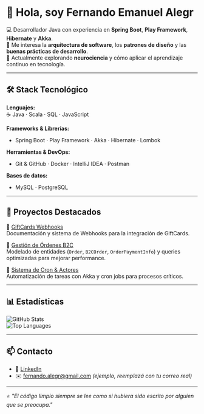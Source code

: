 # 👋 Hola, soy Fernando Emanuel Alegr

💻 Desarrollador Java con experiencia en **Spring Boot**, **Play Framework**, **Hibernate** y **Akka**.  
🚀 Me interesa la **arquitectura de software**, los **patrones de diseño** y las **buenas prácticas de desarrollo**.  
📌 Actualmente explorando **neurociencia** y cómo aplicar el aprendizaje continuo en tecnología.  

---

## 🛠️ Stack Tecnológico

**Lenguajes:**  
☕ Java · Scala · SQL · JavaScript  

**Frameworks & Librerías:**  
- Spring Boot · Play Framework · Akka · Hibernate · Lombok  

**Herramientas & DevOps:**  
- Git & GitHub · Docker · IntelliJ IDEA · Postman  

**Bases de datos:**  
- MySQL · PostgreSQL  

---

## 🌟 Proyectos Destacados

🔹 [GiftCards Webhooks](#)  
Documentación y sistema de Webhooks para la integración de GiftCards.  

🔹 [Gestión de Órdenes B2C](#)  
Modelado de entidades (`Order`, `B2COrder`, `OrderPaymentInfo`) y queries optimizadas para mejorar performance.  

🔹 [Sistema de Cron & Actores](#)  
Automatización de tareas con Akka y cron jobs para procesos críticos.  

---

## 📊 Estadísticas

![GitHub Stats](https://github-readme-stats.vercel.app/api?username=FernandoAlegr&show_icons=true&theme=tokyonight)  
![Top Languages](https://github-readme-stats.vercel.app/api/top-langs/?username=FernandoAlegr&layout=compact&theme=tokyonight)  

---

## 📫 Contacto

- 💼 [LinkedIn](https://www.linkedin.com/in/fernandoemanuelalegr)  
- ✉️ fernando.alegr@gmail.com *(ejemplo, reemplazá con tu correo real)*  

---
⭐️ *"El código limpio siempre se lee como si hubiera sido escrito por alguien que se preocupa."*

